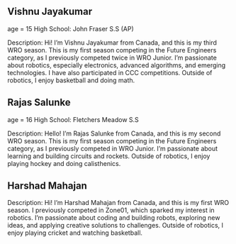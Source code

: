  ## Vishnu Jayakumar
age = 15
High School: John Fraser S.S (AP)

Description: Hi! I’m Vishnu Jayakumar from Canada, and this is my third WRO season. This is my first season competing in the Future Engineers category, as I previously competed twice in WRO Junior. I’m passionate about robotics, especially electronics, advanced algorithms, and emerging technologies. I have also participated in CCC competitions. Outside of robotics, I enjoy basketball and doing math.

## Rajas Salunke
age = 16
High School: Fletchers Meadow S.S

Description: Hello! I’m Rajas Salunke from Canada, and this is my second WRO season. This is my first season competing in the Future Engineers category, as I previously competed in WRO Junior. I’m passionate about learning and building circuits and rockets. Outside of robotics, I enjoy playing hockey and doing calisthenics.

## Harshad Mahajan

Description: Hi! I’m Harshad Mahajan from Canada, and this is my first WRO season. I previously competed in Zone01, which sparked my interest in robotics. I’m passionate about coding and building robots, exploring new ideas, and applying creative solutions to challenges. Outside of robotics, I enjoy playing cricket and watching basketball.
